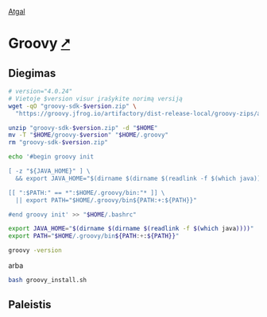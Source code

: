 [Atgal](./readme.md)

# Groovy [&#x2B67;](https://groovy-lang.org/)

## Diegimas

```bash
# version="4.0.24"
# Vietoje $version visur įrašykite norimą versiją
wget -qO "groovy-sdk-$version.zip" \
  "https://groovy.jfrog.io/artifactory/dist-release-local/groovy-zips/apache-groovy-sdk-$version.zip" 

unzip "groovy-sdk-$version.zip" -d "$HOME"
mv -T "$HOME/groovy-$version" "$HOME/.groovy"
rm "groovy-sdk-$version.zip"

echo '#begin groovy init

[ -z "${JAVA_HOME}" ] \
  && export JAVA_HOME="$(dirname $(dirname $(readlink -f $(which java))))"

[[ ":$PATH:" == *":$HOME/.groovy/bin:"* ]] \
  || export PATH="$HOME/.groovy/bin${PATH:+:${PATH}}"

#end groovy init' >> "$HOME/.bashrc"

export JAVA_HOME="$(dirname $(dirname $(readlink -f $(which java))))"
export PATH="$HOME/.groovy/bin${PATH:+:${PATH}}"

groovy -version
```

arba

```bash
bash groovy_install.sh
```

## Paleistis

```bash
```
